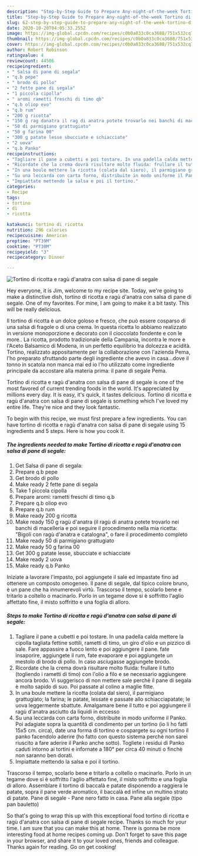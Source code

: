 ```yaml
---
description: "Step-by-Step Guide to Prepare Any-night-of-the-week Tortino di ricotta e ragù d&amp;#39;anatra con salsa di pane di segale"
title: "Step-by-Step Guide to Prepare Any-night-of-the-week Tortino di ricotta e ragù d&amp;#39;anatra con salsa di pane di segale"
slug: 62-step-by-step-guide-to-prepare-any-night-of-the-week-tortino-di-ricotta-e-ragu-d-and-39-anatra-con-salsa-di-pane-di-segale
date: 2020-10-20T04:05:33.255Z
image: https://img-global.cpcdn.com/recipes/c0b0a833c0ca3688/751x532cq70/tortino-di-ricotta-e-ragu-danatra-con-salsa-di-pane-di-segale-recipe-main-photo.jpg
thumbnail: https://img-global.cpcdn.com/recipes/c0b0a833c0ca3688/751x532cq70/tortino-di-ricotta-e-ragu-danatra-con-salsa-di-pane-di-segale-recipe-main-photo.jpg
cover: https://img-global.cpcdn.com/recipes/c0b0a833c0ca3688/751x532cq70/tortino-di-ricotta-e-ragu-danatra-con-salsa-di-pane-di-segale-recipe-main-photo.jpg
author: Robert Robinson
ratingvalue: 4
reviewcount: 44506
recipeingredient:
- " Salsa di pane di segala"
- "q.b pepe"
- " brodo di pollo"
- "2 fette pane di segala"
- "1 piccola cipolla"
- " aromi rametti freschi di timo qb"
- "q.b oliop evo"
- "q.b rum"
- "200 g ricotta"
- "150 g rag danatra il rag di anatra potete trovarlo nei banchi di macelleria e poi seguire il procedimento nella mia ricetta Bigoli con rag danatra e catalogna o fare il procedimento completo"
- "50 di parmigiano grattugiato"
- "50 g farina 00"
- "300 g patate lesse sbucciate e schiacciate"
- "2 uova"
- "q.b Panko"
recipeinstructions:
- "Tagliare il pane a cubetti e poi tostare. In una padella calda mettere la cipolla tagliata fettine sottili, rametti di timo, un giro d&#39;olio e un pizzico di sale. Fare appassire a fuoco lento e poi aggiungere il pane. fate insaporire, aggiungete il rum, fate evaporare e poi aggiungete un mestolo di brodo di pollo. In caso asciugasse aggiungete brodo."
- "Ricordate che la crema dovrà risultare molto fluida: frullare il tutto (togliendo i rametti di timo) con l&#39;olio a filo e se necessario aggiungere ancora brodo. Vi suggerisco di non mettere sale perchè il pane di segala è molto sapido di suo. Poi passate al colino a maglie fitte."
- "In una boule mettere la ricotta (colata dal siero), il parmigiano grattugiato; la farina; le patate, lessate e passate allo schiacciapatate; le uova leggermente sbattute. Amalgamare bene il tutto e poi aggiungere il ragù d&#39;anatra asciutto da liquidi in eccesso"
- "Su una leccarda con carta forno, distribuite in modo uniforme il Panko. Poi adagiate sopra la quantità di condimento per un tortino (io li ho fatti 15x5 cm. circa), date una forma di tortino e cospargete su ogni tortino il panko facendolo aderire (ho fatto con questo sistema perchè non sarei riuscito a fare aderire il Panko anche sotto). Togliete i residui di Panko caduti intorno ai tortini e infornate a 180° per circa 40 minuti o finchè non saranno ben dorati."
- "Impiattate mettendo la salsa e poi il tortino."
categories:
- Recipe
tags:
- tortino
- di
- ricotta

katakunci: tortino di ricotta 
nutrition: 296 calories
recipecuisine: American
preptime: "PT39M"
cooktime: "PT30M"
recipeyield: "3"
recipecategory: Dinner

---
```



![Tortino di ricotta e ragù d&#39;anatra con salsa di pane di segale](https://img-global.cpcdn.com/recipes/c0b0a833c0ca3688/751x532cq70/tortino-di-ricotta-e-ragu-danatra-con-salsa-di-pane-di-segale-recipe-main-photo.jpg)

Hey everyone, it is Jim, welcome to my recipe site. Today, we're going to make a distinctive dish, tortino di ricotta e ragù d&#39;anatra con salsa di pane di segale. One of my favorites. For mine, I am going to make it a bit tasty. This will be really delicious.

Il tortino di ricotta è un dolce goloso e fresco, che può essere cosparso di una salsa di fragole o di una crema. In questa ricetta lo abbiamo realizzato in versione monoporzione e decorato con il cioccolato fondente e con le more.. La ricotta, prodotto tradizionale della Campania, incontra le more e l&#39;Aceto Balsamico di Modena, in un perfetto equilibrio tra dolcezza e acidità. Tortino, realizzato appositamente per la collaborazione con l&#39;azienda Pema, l&#39;ho preparato sfruttando parte degli ingrediente che avevo in casa…dove il tonno in scatola non manca mai ed io l&#39;ho utilizzato come ingrediente principale da accostare alla materia prima: il pane di segale Pema.

Tortino di ricotta e ragù d&#39;anatra con salsa di pane di segale is one of the most favored of current trending foods in the world. It's appreciated by millions every day. It is easy, it's quick, it tastes delicious. Tortino di ricotta e ragù d&#39;anatra con salsa di pane di segale is something which I've loved my entire life. They're nice and they look fantastic.


To begin with this recipe, we must first prepare a few ingredients. You can have tortino di ricotta e ragù d&#39;anatra con salsa di pane di segale using 15 ingredients and 5 steps. Here is how you cook it.

<!--inarticleads1-->

##### The ingredients needed to make Tortino di ricotta e ragù d&#39;anatra con salsa di pane di segale:

1. Get  Salsa di pane di segala:
1. Prepare q.b pepe
1. Get  brodo di pollo
1. Make ready 2 fette pane di segala
1. Take 1 piccola cipolla
1. Prepare  aromi: rametti freschi di timo q.b
1. Prepare q.b oliop evo
1. Prepare q.b rum
1. Make ready 200 g ricotta
1. Make ready 150 g ragù d&#39;anatra (il ragù di anatra potete trovarlo nei banchi di macelleria e poi seguire il procedimento nella mia ricetta: &#34;Bigoli con ragù d&#39;anatra e catalogna&#34;, o fare il procedimento completo
1. Make ready 50 di parmigiano grattugiato
1. Make ready 50 g farina 00
1. Get 300 g patate lesse, sbucciate e schiacciate
1. Make ready 2 uova
1. Make ready q.b Panko


Iniziate a lavorare l&#39;impasto, poi aggiungete il sale ed impastate fino ad ottenere un composto omogeneo. Il pane di segale, dal tipico colore bruno, è un pane che ha innumerevoli virtù. Trascorso il tempo, scolarlo bene e tritarlo a coltello o macinarlo. Porlo in un tegame dove si è soffritto l&#39;aglio affettato fine, il misto soffritto e una foglia di alloro. 

<!--inarticleads2-->

##### Steps to make Tortino di ricotta e ragù d&#39;anatra con salsa di pane di segale:

1. Tagliare il pane a cubetti e poi tostare. In una padella calda mettere la cipolla tagliata fettine sottili, rametti di timo, un giro d&#39;olio e un pizzico di sale. Fare appassire a fuoco lento e poi aggiungere il pane. fate insaporire, aggiungete il rum, fate evaporare e poi aggiungete un mestolo di brodo di pollo. In caso asciugasse aggiungete brodo.
1. Ricordate che la crema dovrà risultare molto fluida: frullare il tutto (togliendo i rametti di timo) con l&#39;olio a filo e se necessario aggiungere ancora brodo. Vi suggerisco di non mettere sale perchè il pane di segala è molto sapido di suo. Poi passate al colino a maglie fitte.
1. In una boule mettere la ricotta (colata dal siero), il parmigiano grattugiato; la farina; le patate, lessate e passate allo schiacciapatate; le uova leggermente sbattute. Amalgamare bene il tutto e poi aggiungere il ragù d&#39;anatra asciutto da liquidi in eccesso
1. Su una leccarda con carta forno, distribuite in modo uniforme il Panko. Poi adagiate sopra la quantità di condimento per un tortino (io li ho fatti 15x5 cm. circa), date una forma di tortino e cospargete su ogni tortino il panko facendolo aderire (ho fatto con questo sistema perchè non sarei riuscito a fare aderire il Panko anche sotto). Togliete i residui di Panko caduti intorno ai tortini e infornate a 180° per circa 40 minuti o finchè non saranno ben dorati.
1. Impiattate mettendo la salsa e poi il tortino.


Trascorso il tempo, scolarlo bene e tritarlo a coltello o macinarlo. Porlo in un tegame dove si è soffritto l&#39;aglio affettato fine, il misto soffritto e una foglia di alloro. Assemblare il tortino di baccalà e patate disponendo a raggiera le patate, sopra il pane verde aromatico, il baccalà ed infine un multino strato di patate. Pane di segale - Pane nero fatto in casa. Pane alla segale (tipo pan bauletto) 

So that's going to wrap this up with this exceptional food tortino di ricotta e ragù d&#39;anatra con salsa di pane di segale recipe. Thanks so much for your time. I am sure that you can make this at home. There is gonna be more interesting food at home recipes coming up. Don't forget to save this page in your browser, and share it to your loved ones, friends and colleague. Thanks again for reading. Go on get cooking!
